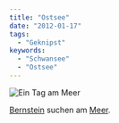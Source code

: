 ```yaml
---
title: "Ostsee"
date: "2012-01-17"
tags:
  - "Geknipst"
keywords:
  - "Schwansee"
  - "Ostsee"
---
```


![Ein Tag am Meer](/images/codecandies/Sonnenaufgang.jpg)

[Bernstein](http://de.wikipedia.org/wiki/Bernstein) suchen am [Meer](https://maps.google.com/maps?q=Gro%C3%9F+Schwansee,+Kalkhorst,+Deutschland&hl=de&ie=UTF8&ll=53.984355,10.998565&spn=0.01933,0.041027&sll=37.0625,-95.677068&sspn=63.9851,107.578125&oq=gro%C3%9F+schwan&vpsrc=6&hnear=Gro%C3%9F+Schwansee+Kalkhorst,+Mecklenburg-Vorpommern,+Deutschland&t=h&z=15).
